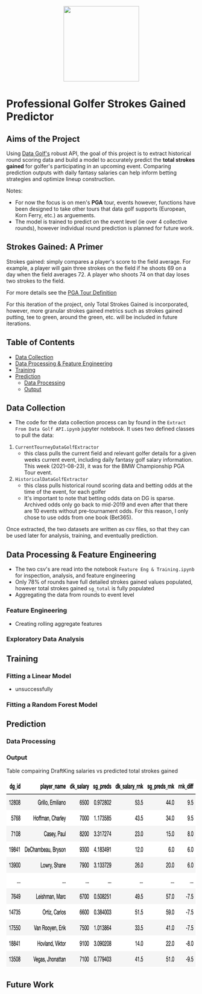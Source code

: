 <p align="center">
  <img width="200" height="200" src="https://datagolf.com/static/dg_logo.png">
</p>

# Professional Golfer Strokes Gained Predictor

## Aims of the Project
Using [Data Golf's](https://datagolf.com/) robust API, the goal of this project is to extract historical round scoring data and build a model to accurately predict the **total strokes gained** for golfer's participating in an upcoming event. Comparing prediction outputs with daily fantasy salaries can help inform betting strategies and optimize lineup construction.

Notes:
- For now the focus is on men's **PGA** tour, events however, functions have been designed to take other tours that data golf supports (European, Korn Ferry, etc.) as arguements.
- The model is trained to predict on the event level (ie over 4 collective rounds), however individual round prediction is planned for future work.

## Strokes Gained: A Primer
Strokes gained: simply compares a player's score to the field average. For example, a player will gain three strokes on the field if he shoots 69 on a day when the field averages 72. A player who shoots 74 on that day loses two strokes to the field.

For more details see the [PGA Tour Definition](https://www.pgatour.com/news/2016/05/31/strokes-gained-defined.html)

For this iteration of the project, only Total Strokes Gained is incorporated, however, more granular strokes gained metrics such as strokes gained putting, tee to green, around the green, etc. will be included in future iterations.

## Table of Contents 
- [Data Collection](#dataCollection)
- [Data Processing & Feature Engineering](#FE)
- [Training](#Training)
- [Prediction](#Prediction)
	- [Data Processing](predProcessing)
	- [Output](#Output)
## Data Collection <a class="anchor" id="dataCollection"></a>
- The code for the data collection process can by found in the `Extract From Data Golf API.ipynb` jupyter notebook.  It uses two defined classes to pull the data:
1. `CurrentTourneyDataGolfExtractor`
	- this class pulls the current field and relevant golfer details for a given weeks current event, including daily fantasy golf salary information.  This week (2021-08-23), it was for the BMW Championship PGA Tour event.
2. `HistoricalDataGolfExtractor`
	- this class pulls historical round scoring data and betting odds at the time of the event, for each golfer
	- It's important to note that betting odds data on DG is sparse.  Archived odds only go back to mid-2019 and even after that there are 10 events without pre-tournament odds.  For this reason, I only chose to use odds from one book (Bet365).

Once extracted, the two datasets are written as csv files, so that they can be used later for analysis, training, and eventually prediction.

## Data Processing & Feature Engineering <a class="anchor" id="FE"></a>
- The two csv's are read into the notebook `Feature Eng & Training.ipynb` for inspection, analysis, and feature engineering
- Only 78% of rounds have full detailed strokes gained values populated, however total strokes gained `sg_total` is fully populated
- Aggregating the data from rounds to event level

### Feature Engineering
- Creating rolling aggregate features 

### Exploratory Data Analysis

## Training<a class="anchor" id="Training"></a>
### Fitting a Linear Model
- unsuccessfully
### Fitting a Random Forest Model

## Prediction<a class="anchor" id="Prediction"></a>
### Data Processing<a class="anchor" id="predProcessing"></a>
### Output <a class="anchor" id="Output"></a>
Table compairing DraftKing salaries vs predicted total strokes gained
<p align="center">
  <img width="800" height="500" src="/images/rnk_diff_output.png">
</p>

## Future Work





